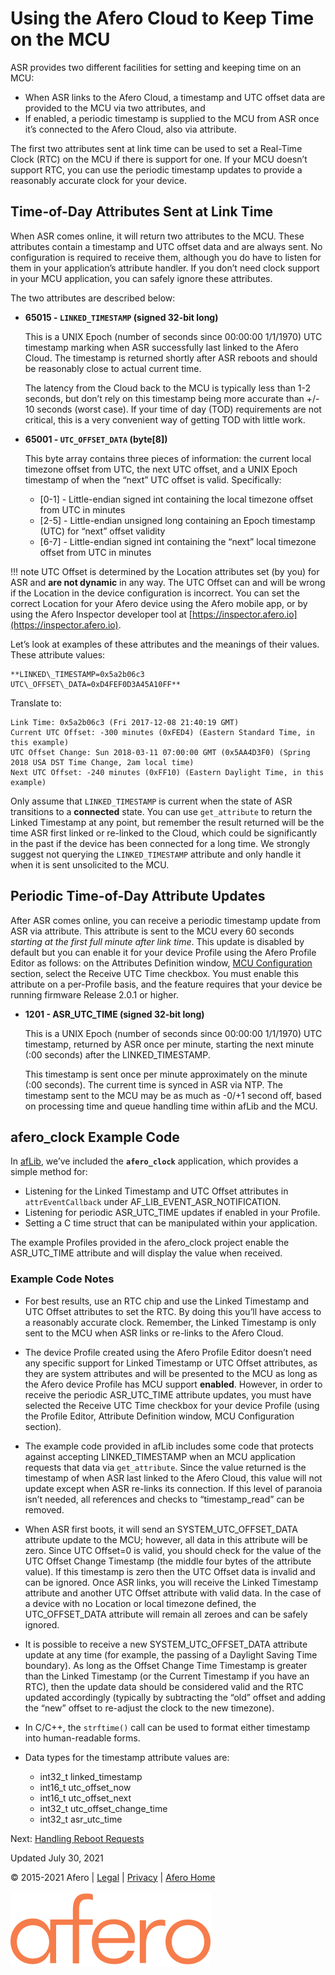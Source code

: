Using the Afero Cloud to Keep Time on the MCU
=============================================

ASR provides two different facilities for setting and keeping time on an MCU:

*   When ASR links to the Afero Cloud, a timestamp and UTC offset data are provided to the MCU via two attributes, and
*   If enabled, a periodic timestamp is supplied to the MCU from ASR once it’s connected to the Afero Cloud, also via attribute.

The first two attributes sent at link time can be used to set a Real-Time Clock (RTC) on the MCU if there is support for one. If your MCU doesn’t support RTC, you can use the periodic timestamp updates to provide a reasonably accurate clock for your device.

Time-of-Day Attributes Sent at Link Time
----------------------------------------

When ASR comes online, it will return two attributes to the MCU. These attributes contain a timestamp and UTC offset data and are always sent. No configuration is required to receive them, although you do have to listen for them in your application’s attribute handler. If you don’t need clock support in your MCU application, you can safely ignore these attributes.

The two attributes are described below:

*   **65015 - `LINKED_TIMESTAMP` (signed 32-bit long)**
    
    This is a UNIX Epoch (number of seconds since 00:00:00 1/1/1970) UTC timestamp marking when ASR successfully last linked to the Afero Cloud. The timestamp is returned shortly after ASR reboots and should be reasonably close to actual current time.
    
    The latency from the Cloud back to the MCU is typically less than 1-2 seconds, but don’t rely on this timestamp being more accurate than +/- 10 seconds (worst case). If your time of day (TOD) requirements are not critical, this is a very convenient way of getting TOD with little work.
    
*   **65001 - `UTC_OFFSET_DATA` (byte\[8\])**
    
    This byte array contains three pieces of information: the current local timezone offset from UTC, the next UTC offset, and a UNIX Epoch timestamp of when the “next” UTC offset is valid. Specifically:
    
    *   \[0-1\] - Little-endian signed int containing the local timezone offset from UTC in minutes
    *   \[2-5\] - Little-endian unsigned long containing an Epoch timestamp (UTC) for “next” offset validity
    *   \[6-7\] - Little-endian signed int containing the “next” local timezone offset from UTC in minutes
    
!!! note
    UTC Offset is determined by the Location attributes set (by you) for ASR and **are not dynamic** in any way. The UTC Offset can and will be wrong if the Location in the device configuration is incorrect. You can set the correct Location for your Afero device using the Afero mobile app, or by using the Afero Inspector developer tool at [https://inspector.afero.io](https://inspector.afero.io).
    
      
    

Let’s look at examples of these attributes and the meanings of their values. These attribute values:

```
**LINKED\_TIMESTAMP=0x5a2b06c3
UTC\_OFFSET\_DATA=0xD4FEF0D3A45A10FF**
```

Translate to:

```
Link Time: 0x5a2b06c3 (Fri 2017-12-08 21:40:19 GMT)
Current UTC Offset: -300 minutes (0xFED4) (Eastern Standard Time, in this example)
UTC Offset Change: Sun 2018-03-11 07:00:00 GMT (0x5AA4D3F0) (Spring 2018 USA DST Time Change, 2am local time)
Next UTC Offset: -240 minutes (0xFF10) (Eastern Daylight Time, in this example)
```
Only assume that `LINKED_TIMESTAMP` is current when the state of ASR transitions to a **connected** state. You can use `get_attribute` to return the Linked Timestamp at any point, but remember the result returned will be the time ASR first linked or re-linked to the Cloud, which could be significantly in the past if the device has been connected for a long time. We strongly suggest not querying the `LINKED_TIMESTAMP` attribute and only handle it when it is sent unsolicited to the MCU.

Periodic Time-of-Day Attribute Updates
--------------------------------------

After ASR comes online, you can receive a periodic timestamp update from ASR via attribute. This attribute is sent to the MCU every 60 seconds _starting at the first full minute after link time_. This update is disabled by default but you can enable it for your device Profile using the Afero Profile Editor as follows: on the Attributes Definition window, [MCU Configuration](AttrDef#ConfigMCU) section, select the Receive UTC Time checkbox. You must enable this attribute on a per-Profile basis, and the feature requires that your device be running firmware Release 2.0.1 or higher.

*   **1201 - ASR\_UTC\_TIME (signed 32-bit long)**
    
    This is a UNIX Epoch (number of seconds since 00:00:00 1/1/1970) UTC timestamp, returned by ASR once per minute, starting the next minute (:00 seconds) after the LINKED\_TIMESTAMP.
    
    This timestamp is sent once per minute approximately on the minute (:00 seconds). The current time is synced in ASR via NTP. The timestamp sent to the MCU may be as much as -0/+1 second off, based on processing time and queue handling time within afLib and the MCU.
    

afero\_clock Example Code
-------------------------

In [afLib](http://github.com/aferodeveloper/afLib), we’ve included the **`afero_clock`** application, which provides a simple method for:

*   Listening for the Linked Timestamp and UTC Offset attributes in `attrEventCallback` under AF\_LIB\_EVENT\_ASR\_NOTIFICATION.
*   Listening for periodic ASR\_UTC\_TIME updates if enabled in your Profile.
*   Setting a C time struct that can be manipulated within your application.

The example Profiles provided in the afero\_clock project enable the ASR\_UTC\_TIME attribute and will display the value when received.

### Example Code Notes

*   For best results, use an RTC chip and use the Linked Timestamp and UTC Offset attributes to set the RTC. By doing this you’ll have access to a reasonably accurate clock. Remember, the Linked Timestamp is only sent to the MCU when ASR links or re-links to the Afero Cloud.
    
*   The device Profile created using the Afero Profile Editor doesn’t need any specific support for Linked Timestamp or UTC Offset attributes, as they are system attributes and will be presented to the MCU as long as the Afero device Profile has MCU support **enabled**. However, in order to receive the periodic ASR\_UTC\_TIME attribute updates, you must have selected the Receive UTC Time checkbox for your device Profile (using the Profile Editor, Attribute Definition window, MCU Configuration section).
    
*   The example code provided in afLib includes some code that protects against accepting LINKED\_TIMESTAMP when an MCU application requests that data via `get_attribute`. Since the value returned is the timestamp of when ASR last linked to the Afero Cloud, this value will not update except when ASR re-links its connection. If this level of paranoia isn’t needed, all references and checks to “timestamp\_read” can be removed.
    
*   When ASR first boots, it will send an SYSTEM\_UTC\_OFFSET\_DATA attribute update to the MCU; however, all data in this attribute will be zero. Since UTC Offset=0 is valid, you should check for the value of the UTC Offset Change Timestamp (the middle four bytes of the attribute value). If this timestamp is zero then the UTC Offset data is invalid and can be ignored. Once ASR links, you will receive the Linked Timestamp attribute and another UTC Offset attribute with valid data. In the case of a device with no Location or local timezone defined, the UTC\_OFFSET\_DATA attribute will remain all zeroes and can be safely ignored.
    
*   It is possible to receive a new SYSTEM\_UTC\_OFFSET\_DATA attribute update at any time (for example, the passing of a Daylight Saving Time boundary). As long as the Offset Change Time Timestamp is greater than the Linked Timestamp (or the Current Timestamp if you have an RTC), then the update data should be considered valid and the RTC updated accordingly (typically by subtracting the “old” offset and adding the “new” offset to re-adjust the clock to the new timezone).
    
*   In C/C++, the `strftime()` call can be used to format either timestamp into human-readable forms.
    
*   Data types for the timestamp attribute values are:
    
    *   int32\_t linked\_timestamp
    *   int16\_t utc\_offset\_now
    *   int16\_t utc\_offset\_next
    *   int32\_t utc\_offset\_change\_time
    *   int32\_t asr\_utc\_time

Next: [Handling Reboot Requests](RebootRequests)

Updated July 30, 2021

  

© 2015-2021 Afero | [Legal](https://www.afero.io/html/home/privacy.html) | [Privacy](https://www.afero.io/html/home/privacy.html#privacy) | [Afero Home](https://www.afero.io)

[![Afero, Inc.](static/aflib/images/afero-logo.svg)]()
